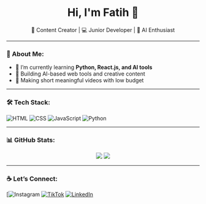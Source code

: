 <h1 align="center">Hi, I'm Fatih 👋</h1>
<p align="center">
  🚀 Content Creator | 💻 Junior Developer | 🎨 AI Enthusiast
</p>

---

### 🧠 About Me:
- 🌱 I’m currently learning **Python, React.js, and AI tools**
- 🎯 Building AI-based web tools and creative content
- 🎥 Making short meaningful videos with low budget

---

### 🛠️ Tech Stack:
![HTML](https://img.shields.io/badge/-HTML5-E34F26?style=flat&logo=html5&logoColor=white)
![CSS](https://img.shields.io/badge/-CSS3-1572B6?style=flat&logo=css3)
![JavaScript](https://img.shields.io/badge/-JavaScript-F7DF1E?style=flat&logo=javascript&logoColor=black)
![Python](https://img.shields.io/badge/-Python-3776AB?style=flat&logo=python&logoColor=white)

---

### 📊 GitHub Stats:
<p align="center">
  <img src="https://github-readme-stats.vercel.app/api?username=USERNAMEKAMU&show_icons=true&theme=radical" />
  <img src="https://github-readme-stats.vercel.app/api/top-langs/?username=USERNAMEKAMU&layout=compact&theme=radical" />
</p>

---

### ☕ Let’s Connect:
[![Instagram](https://www.instagram.com/f4.tihhh?igsh=MTBwdzhld3A3MjBrYw==)
[![TikTok](https://img.shields.io/badge/-TikTok-000000?style=flat&logo=tiktok&logoColor=white)](https://tiktok.com/@USERNAME)
[![LinkedIn](https://img.shields.io/badge/-LinkedIn-0077B5?style=flat&logo=linkedin&logoColor=white)](https://linkedin.com/in/USERNAME)
